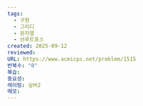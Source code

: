 ```yaml
---
tags:
  - 구현
  - 그리디
  - 문자열
  - 브루트포스
created: 2025-09-12
reviewed:
URL: https://www.acmicpc.net/problem/1515
반복수: "0"
복습:
중요성:
레이팅: 실버2
메모:
---
```

